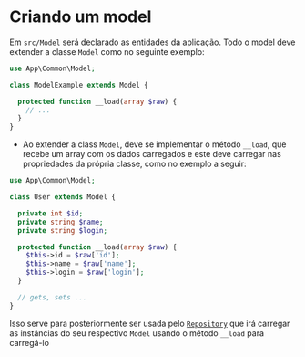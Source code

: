 # Criando um model

Em `src/Model` será declarado as entidades da aplicação. Todo o model deve extender a classe `Model` como no seguinte exemplo:

```php
use App\Common\Model;

class ModelExample extends Model {

  protected function __load(array $raw) {
    // ...
  }
}
```

- Ao extender a class `Model`, deve se implementar o método `__load`, que recebe um array com os dados carregados e este deve carregar nas propriedades da própria classe, como no exemplo a seguir:

```php
use App\Common\Model;

class User extends Model {

  private int $id;
  private string $name;
  private string $login;

  protected function __load(array $raw) {
    $this->id = $raw['id'];
    $this->name = $raw['name'];
    $this->login = $raw['login'];
  }

  // gets, sets ...
}
```

Isso serve para posteriormente ser usada pelo [`Repository`](7.1-repository.md) que irá carregar as instâncias do seu respectivo `Model` usando o método `__load` para carregá-lo